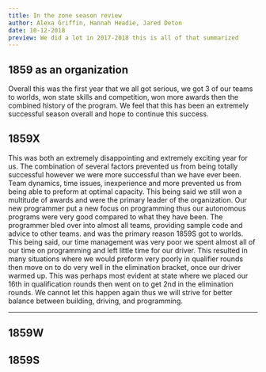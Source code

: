 ```yaml
---
title: In the zone season review
author: Alexa Griffin, Hannah Headie, Jared Deton
date: 10-12-2018
preview: We did a lot in 2017-2018 this is all of that summarized
---
```


## 1859 as an organization
  Overall this was the first year that we all got serious, we got 3 of our teams to worlds, won state skills and competition, won more awards then the combined history of the program. We feel that this has been an extremely successful season overall and hope to continue this success.

## 1859X
  This was both an extremely disappointing and extremely exciting year for us. The combination of several factors prevented us from being totally successful however we were more successful than we have ever been. Team dynamics, time issues, inexperience and more prevented us from being able to preform at optimal capacity. This being said we still won a multitude of awards and were the primary leader of the organization. Our new programmer put a new focus on programming thus our autonomous programs were very good compared to what they have been. The programmer bled over into almost all teams, providing sample code and advice to other teams. and was the primary reason 1859S got to worlds. This being said, our time management was very poor we spent almost all of our time on programming and left little time for our driver. This resulted in many situations where we would preform very poorly in qualifier rounds then move on to do very well in the elimination bracket, once our driver warmed up. This was perhaps most evident at state where we placed our 16th in qualification rounds then went on to get 2nd in the elimination rounds. We cannot let this happen again thus we will strive for better balance between building, driving, and programming.

---

## 1859W


## 1859S
